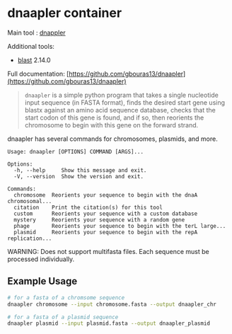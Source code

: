 # dnaapler container

Main tool : [dnappler](https://github.com/gbouras13/dnaapler)

Additional tools:

- [blast](https://blast.ncbi.nlm.nih.gov/Blast.cgi) 2.14.0

Full documentation: [https://github.com/gbouras13/dnaapler](https://github.com/gbouras13/dnaapler)

> `dnaapler` is a simple python program that takes a single nucleotide input sequence (in FASTA format), finds the desired start gene using blastx against an amino acid sequence database, checks that the start codon of this gene is found, and if so, then reorients the chromosome to begin with this gene on the forward strand.

dnaapler has several commands for chromosomes, plasmids, and more.

```
Usage: dnaapler [OPTIONS] COMMAND [ARGS]...

Options:
  -h, --help     Show this message and exit.
  -V, --version  Show the version and exit.

Commands:
  chromosome  Reorients your sequence to begin with the dnaA chromosomal...
  citation    Print the citation(s) for this tool
  custom      Reorients your sequence with a custom database
  mystery     Reorients your sequence with a random gene
  phage       Reorients your sequence to begin with the terL large...
  plasmid     Reorients your sequence to begin with the repA replication...
```

WARNING: Does not support multifasta files. Each sequence must be processed individually.

## Example Usage

```bash
# for a fasta of a chromsome sequence
dnaapler chromosome --input chromosome.fasta --output dnaapler_chr

# for a fasta of a plasmid sequence
dnaapler plasmid --input plasmid.fasta --output dnaapler_plasmid
```
